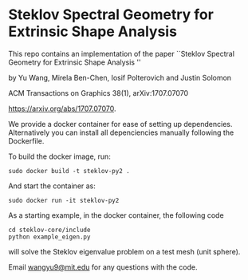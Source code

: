 # Steklov Spectral Geometry for Extrinsic Shape Analysis 

This repo contains an implementation of the paper ``Steklov Spectral Geometry for Extrinsic Shape Analysis 
''

by Yu Wang, Mirela Ben-Chen, Iosif Polterovich and Justin Solomon 

ACM Transactions on Graphics 38(1), arXiv:1707.07070

https://arxiv.org/abs/1707.07070.

We provide a docker container for ease of setting up dependencies. Alternatively you can install all depenciencies manually following the Dockerfile. 

To build the docker image, run:
```shell
sudo docker build -t steklov-py2 .
```

And start the container as:
```shell
sudo docker run -it steklov-py2
```
As a starting example, in the docker container, the following code 
```shell
cd steklov-core/include
python example_eigen.py
```
will solve the Steklov eigenvalue problem on a test mesh (unit sphere).  

Email wangyu9@mit.edu for any questions with the code.
